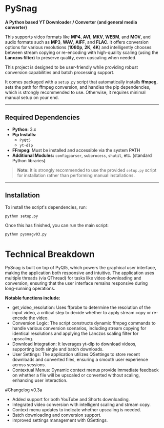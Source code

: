 # PySnag
**A Python based YT Downloader / Converter (and general media converter)**

This supports video formats like **MP4**, **AVI**, **MKV**, **WEBM**, and **MOV**, and audio formats such as **MP3**, **WAV**, **AIFF**, and **FLAC**. It offers conversion options for various resolutions (**1080p**, **2K**, **4K**) and intelligently chooses between stream copying or re-encoding with high-quality scaling (using the **Lanczos filter**) to preserve quality, even upscaling when needed.

This project is designed to be user-friendly while providing robust conversion capabilities and batch processing support.

It comes packaged with a `setup.py` script that automatically installs **ffmpeg**, sets the path for ffmpeg conversion, and handles the pip dependencies, which is strongly recommended to use. Otherwise, it requires minimal manual setup on your end.

---

## Required Dependencies

- **Python:** 3.x  
- **Pip Installs:**  
  - `PyQt5`  
  - `yt-dlp`  
- **FFmpeg:** Must be installed and accessible via the system PATH  
- **Additional Modules:** `configparser`, `subprocess`, `shutil`, etc. (standard Python libraries)

> **Note:** It is strongly recommended to use the provided `setup.py` script for installation rather than performing manual installations.

---

## Installation

To install the script's dependencies, run:
```bash
python setup.py
```

Once this has finished, you can run the main script:

```bash
python pysnagv03.py
```

# Technical Breakdown
PySnag is built on top of PyQt5, which powers the graphical user interface, making the application both responsive and intuitive. 
The application uses multiple threads (via QThread) for tasks like video downloading and conversion, ensuring that the user interface remains responsive during long-running operations. 

**Notable functions include:**

+ get_video_resolution: Uses ffprobe to determine the resolution of the input video, a critical step to decide whether to apply stream copy or re-encode the video.
+ Conversion Logic: The script constructs dynamic ffmpeg commands to handle various conversion scenarios, including stream copying for identical resolutions and applying the Lanczos scaling filter for upscaling.
+ Download Integration: It leverages yt-dlp to download videos, supporting both single and batch downloads.
+ User Settings: The application utilizes QSettings to store recent downloads and converted files, ensuring a smooth user experience across sessions.
+ Contextual Menus: Dynamic context menus provide immediate feedback on whether a file will be upscaled or converted without scaling, enhancing user interaction.


#Changelog  v0.3a
- Added support for both YouTube and Shorts downloading.
- Integrated video conversion with intelligent scaling and stream copy.
- Context menu updates to indicate whether upscaling is needed.
- Batch downloading and conversion support.
- Improved settings management with QSettings.
